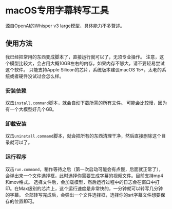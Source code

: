 # macOS专用字幕转写工具
源自OpenAI的Whisper v3 large模型，具体能力不多赘述。

## 使用方法
我已经把常用的东西变成脚本了，直接运行就可以了，无须专业操作。
注意，这个模型比较大，会占用大概10GB左右的内存，如果内存不够大，请不要轻易尝试这个软件。
只能支持Apple Silicon的芯片，系统版本建议macOS 15+，太老的系统或者硬件没试过会怎么样。

### 安装依赖
双击`install.command`脚本，就会自动下载所需的所有文件。
可能会比较慢，因为有一个大模型好几个GB。

### 卸载安装
双击`uninstall.command`脚本，就会把所有的东西清理干净，然后直接删除这个目录就可以了。

### 运行程序
双击`run.command`，稍作等待之后（第一次启动可能会有点慢，后面就正常了），会弹出来一个文件选择框，此时选择你需要生成字幕的视频文件。目前支持mp4和mov格式。
选择文件后，会加载模型，然后运行过程中的日志会在窗口中打印。在Max级别的芯片上，这个运行速度是非常快的，一分钟就可以转写几分钟的字幕。
全部转写完成后，会弹出一个文件选择框，选择你的srt字幕文件想要保存的位置即可。